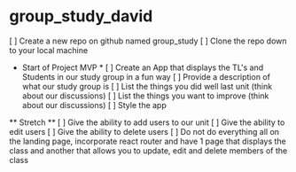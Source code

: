 # group_study_david

[ ] Create a new repo on github named group_study
[ ] Clone the repo down to your local machine

* Start of Project MVP *
[ ] Create an App that displays the TL's and Students in our study group in a fun way
[ ] Provide a description of what our study group is
[ ] List the things you did well last unit (think about our discussions)
[ ] List the things you want to improve (think about our discussions) 
[ ] Style the app

** Stretch **
[ ] Give the ability to add users to our unit
[ ] Give the ability to edit users
[ ] Give the ability to delete users
[ ] Do not do everything all on the landing page, incorporate react router and have 1 page that displays the class and another that allows you to update, edit and delete members of the class
